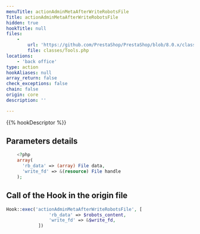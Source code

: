 ```yaml
---
menuTitle: actionAdminMetaAfterWriteRobotsFile
Title: actionAdminMetaAfterWriteRobotsFile
hidden: true
hookTitle: null
files:
    -
        url: 'https://github.com/PrestaShop/PrestaShop/blob/8.0.x/classes/Tools.php'
        file: classes/Tools.php
locations:
    - 'back office'
type: action
hookAliases: null
array_return: false
check_exceptions: false
chain: false
origin: core
description: ''

---
```


{{% hookDescriptor %}}

## Parameters details

```php
    <?php
    array(
      'rb_data' => (array) File data,
      'write_fd' => &(resource) File handle
    );
```

## Call of the Hook in the origin file

```php
Hook::exec('actionAdminMetaAfterWriteRobotsFile', [
                'rb_data' => $robots_content,
                'write_fd' => &$write_fd,
            ])
```
